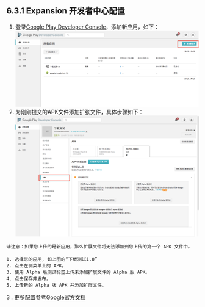 ## 6.3.1 Expansion 开发者中心配置

1. 登录[Google Play Developer Console](https://play.google.com/apps/publish/)，添加新应用，如下：
  ![](/assets/Images/Expansion/expansion_1.png)
2. 为刚刚提交的APK文件添加扩张文件，具体步骤如下：
  ![](/assets/Images/Expansion/expansion_2.png)

```
请注意：如果您上传的是新应用，那么扩展文件将无法添加到您上传的第一个 APK 文件中。

1. 选择您的应用, 如上图的“下载测试1.0”
2. 点击左侧菜单上的 APK。
3. 使用 Alpha 版测试标签上传未添加扩展文件的 Alpha 版 APK。
4. 点击保存并发布。
5. 上传新的 Alpha 版 APK 并添加扩展文件。
```

3 . 更多配置参考[Google官方文档](https://support.google.com/googleplay/android-developer/answer/2481797?hl=zh-Hans)

